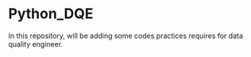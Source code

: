 # Python_DQE
In this repository, will be adding some codes practices requires for data quality engineer.
